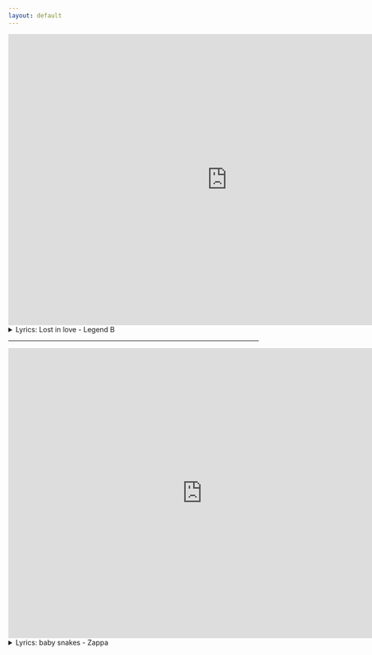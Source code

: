 ```yaml
---
layout: default
---
```

<iframe width="879" height="586" src="https://www.youtube.com/embed/vtZ1mH95T5s" frameborder="0" allow="accelerometer; autoplay; encrypted-media; gyroscope; picture-in-picture" allowfullscreen></iframe>

<details>
	<summary>
		Lyrics: Lost in love - Legend B
	</summary>
	<div class="contact-footer"><p>
Je vois l'esprit dans tes yeux<br>
Il y a magie, dans ton sourire<br>
Les sentiments<br>
Lost In Love<br>
Lost In Love<br>
Lost In Love<br>
Remember we play together<br>
Remember we play together<br>
We play together<br>
	</p></div>
</details>

<hr>
<div class="video-container">
<iframe width="779" height="584" src="https://www.youtube.com/embed/cepV5f2-MaU" frameborder="0" allow="accelerometer; autoplay; encrypted-media; gyroscope; picture-in-picture" allowfullscreen></iframe>
</div>
<details>
	<summary>
		Lyrics: baby snakes - Zappa
	</summary>
	<div class="contact-footer"><p>
Baby Snakes<br>
Late at night is when they come out<br>
Baby Snakes<br>
Sure you know what I'm talkin' about<br>
Pink 'n' wet<br>
They make the best kinda pet<br>
Baby<br>
Baby<br>
Snakes<br>
Looked around<br>
An' there's a couple right near me<br>
Baby Snakes<br>
Maybe I think they can probably hear me<br>
Pink 'n' wet<br>
I'll take all I can get<br>
Baby<br>
Baby<br>
Baby Sna-a-a-a-a-a-a-a-a-a-kes, Yeah<br>
They live in a ho-ho-hole<br>
(Tiny hole)<br>
That is usually empty<br>
(Usually empty; tiny too)<br>
They live by a code<br>
(Ditditditdit)<br>
That is usually SMPTE<br>
Which stands for<br>
Society of Motion Picture & Television Engineers<br>
Maybe I think<br>
That is what keeps them in sync<br>
They're wet 'n' they're pink<br>
I think I'll give'em a, give'em a,<br>
Give 'em a drink<br>
Baby Sna-a-a-a-a-akesss<br>
	</p></div>
</details>




